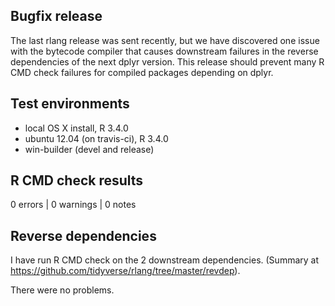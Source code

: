 ## Bugfix release

The last rlang release was sent recently, but we have discovered one
issue with the bytecode compiler that causes downstream failures in
the reverse dependencies of the next dplyr version. This release
should prevent many R CMD check failures for compiled packages
depending on dplyr.


## Test environments

* local OS X install, R 3.4.0
* ubuntu 12.04 (on travis-ci), R 3.4.0
* win-builder (devel and release)


## R CMD check results

0 errors | 0 warnings | 0 notes


## Reverse dependencies

I have run R CMD check on the 2 downstream dependencies. (Summary at
https://github.com/tidyverse/rlang/tree/master/revdep).

There were no problems.
